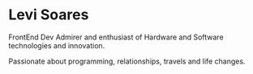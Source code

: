 # Levi Soares
FrontEnd Dev
Admirer and enthusiast of Hardware and Software technologies and innovation.

Passionate about programming, relationships, travels and life changes.
